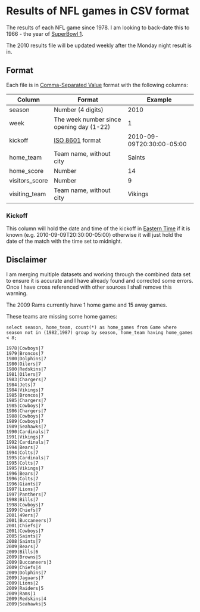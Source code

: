 # Results of NFL games in CSV format

The results of each NFL game since 1978.  I am looking to back-date this to 1966 - the year of [SuperBowl 1](http://en.wikipedia.org/wiki/Super_Bowl_I).

The 2010 results file will be updated weekly after the Monday night result is in.


## Format

Each file is in [Comma-Separated Value](http://en.wikipedia.org/wiki/Comma-separated_values) format with the following columns:

| Column         | Format                                                   | Example
| -------------- | -------------------------------------------------------- | -----------
| season         | Number (4 digits)                                        | 2010
| week           | The week number since opening day (1-22)                 | 1
| kickoff        | [ISO 8601](http://en.wikipedia.org/wiki/ISO_8601) format | 2010-09-09T20:30:00-05:00
| home_team      | Team name, without city                                  | Saints
| home_score     | Number                                                   | 14
| visitors_score | Number                                                   | 9
| visiting_team  | Team name, without city                                  | Vikings


### Kickoff

This column will hold the date and time of the kickoff in [Eastern Time](http://en.wikipedia.org/wiki/Eastern_Time_Zone) if it is known (e.g. 2010-09-09T20:30:00-05:00) otherwise it will just hold the date of the match with the time set to midnight.

## Disclaimer

I am merging multiple datasets and working through the combined data set to ensure it is accurate and I have already found and corrected some errors.  Once I have cross referenced with other sources I shall remove this warning.

The 2009 Rams currently have 1 home game and 15 away games.

These teams are missing some home games:

    select season, home_team, count(*) as home_games from Game where season not in (1982,1987) group by season, home_team having home_games < 8;
  
    1978|Cowboys|7
    1979|Broncos|7
    1980|Dolphins|7
    1980|Oilers|7
    1980|Redskins|7
    1981|Oilers|7
    1983|Chargers|7
    1984|Jets|7
    1984|Vikings|7
    1985|Broncos|7
    1985|Chargers|7
    1985|Cowboys|7
    1986|Chargers|7
    1988|Cowboys|7
    1989|Cowboys|7
    1989|Seahawks|7
    1990|Cardinals|7
    1991|Vikings|7
    1992|Cardinals|7
    1994|Bears|7
    1994|Colts|7
    1995|Cardinals|7
    1995|Colts|7
    1995|Vikings|7
    1996|Bears|7
    1996|Colts|7
    1996|Giants|7
    1997|Lions|7
    1997|Panthers|7
    1998|Bills|7
    1998|Cowboys|7
    1999|Chiefs|7
    2001|49ers|7
    2001|Buccaneers|7
    2001|Chiefs|7
    2001|Cowboys|7
    2005|Saints|7
    2008|Saints|7
    2009|Bears|7
    2009|Bills|6
    2009|Browns|5
    2009|Buccaneers|3
    2009|Chiefs|4
    2009|Dolphins|7
    2009|Jaguars|7
    2009|Lions|2
    2009|Raiders|5
    2009|Rams|1
    2009|Redskins|4
    2009|Seahawks|5